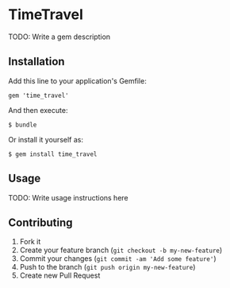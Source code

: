 # TimeTravel

TODO: Write a gem description

## Installation

Add this line to your application's Gemfile:

    gem 'time_travel'

And then execute:

    $ bundle

Or install it yourself as:

    $ gem install time_travel

## Usage

TODO: Write usage instructions here

## Contributing

1. Fork it
2. Create your feature branch (`git checkout -b my-new-feature`)
3. Commit your changes (`git commit -am 'Add some feature'`)
4. Push to the branch (`git push origin my-new-feature`)
5. Create new Pull Request
